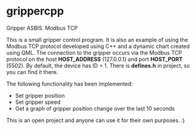 # grippercpp
Gripper ASBIS. Modbus TCP

This is a small gripper control program. It is also an example of using the Modbus TCP protocol developed using C++ and a dynamic chart created using QML.
The connection to the gripper occurs via the Modbus TCP protocol on the host **HOST_ADDRESS** (127.0.0.1) and port **HOST_PORT** (5502). By default, the device has ID = 1. There is **defines.h** in project, so you can find it there.

The following functionality has been implemented:

- Set gripper position
- Set gripper speed
- Get a graph of gripper position change over the last 10 seconds

This is an open project and anyone can use it for their own purposes. :)
